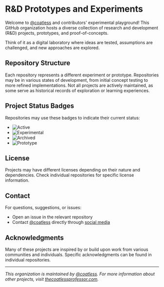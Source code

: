 # R&D Prototypes and Experiments 

Welcome to [@coatless](https://github.com/coatless) and contributors' experimental playground! 
This GitHub organization hosts a diverse collection of research and development (R&D) projects, prototypes, and proof-of-concepts. 

Think of it as a digital laboratory where ideas are tested, assumptions are challenged, and new approaches are explored.

## Repository Structure

Each repository represents a different experiment or prototype. Repositories may be in various states of development, 
from initial concept testing to more refined implementations. Not all projects are actively maintained, as some serve as
historical records of exploration or learning experiences.

## Project Status Badges

Repositories may use these badges to indicate their current status:

- ![Active](https://img.shields.io/badge/Status-Active-green)
- ![Experimental](https://img.shields.io/badge/Status-Experimental-blue)
- ![Archived](https://img.shields.io/badge/Status-Archived-grey)
- ![Prototype](https://img.shields.io/badge/Status-Prototype-orange)

## License

Projects may have different licenses depending on their nature and dependencies. Check individual repositories for specific license information.

## Contact

For questions, suggestions, or issues:

- Open an issue in the relevant repository
- Contact [@coatless](https://github.com/coatless) directly through [social media](https://thecoatlessprofessor.com/)

## Acknowledgments

Many of these projects are inspired by or build upon work from various communities and individuals. Specific acknowledgments can be found in individual repositories.

---

*This organization is maintained by [@coatless](https://github.com/coatless). For more information about other projects, visit [thecoatlessprofessor.com](https://thecoatlessprofessor.com).*
